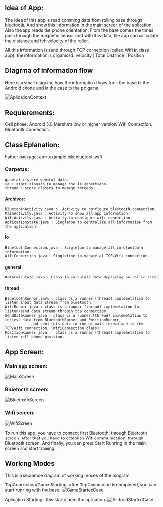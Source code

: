 ## Idea of App:

The idea of this app is read comming data from rolling base through bluetooth. And show this information in
the main screen of the aplication. Also the app reads the phone orientation.
From the base comes the times pass through the megnetic sensor and with this data, the app can callculate the distance 
and teh velocity of the roller.

All this information is send through TCP connection (called Wifi in class app), the information is organiced:
    velocity  | Total Distance | Position

## Diagrma of information flow

Here is a small diagram, how the information flows from the base to the Android phone and 
in the case to the pc game.

![AplicationContext](./pictures/AplicationContext.png)

## Requierements:

Cell phone: Android 6.0 Marshmallow  or higher version.
Wifi Connection.
Bluetooth Connection.

## Class Eplanation:

Father package: com.example.bikebluetoothwifi

### Carpetas:
    general : store general data.
    io : stare classes to manage the io conections.
    thread : store classes to manage threads.

#### Archivos:
    BluetoothActivity.java :  Activity to configure bluetooth connection.
    MainActivity.java : Activity to show all app information.
    WifiActivity.java : Activity to configure wifi connection.
    AplicationState.java : Singleton to centralize all information from the aplication.

#### io
    BluetoothConnection.java : Singleton to manage all io-bluetooth information
    WifiConnection.java : Singletone to manage al TCP/Wifi connection.

#### general
    DataCalculate.java : Class to calculate data depending on roller size.

#### thread
    BluetoothRunner.java : class is a runner (thread) implemetation to listen input data stream from bluetooth.
    WifiRunner.java : class is a runner (thread) implemetation to listen/send data stream through tcp connection.
    SendDataRunner.java : class is a runner (thread) implemetation to recieve data from BluetoothRunner and PositionRunner, 
                and send this data to the UI main thread and to the TCP/Wifi connection. (WifiConnection class)
    PositionRunner.java :  class is a runner (thread) implemetation to listen cell phone position.

## App Screen:

### Main app screen:
![MainScreen](./pictures/main_screen.png)

### Bluetooth screen:
![BluetoothScreen](./pictures/bluetooth_screen.png)

### Wifi screen:
![WifiScreen](./pictures/wifi_screen.png)

To run this app, you have to connect first Bluetooth, through Bluetooth screen. After that you have to establish 
Wifi communication, through Bluetooth screen. And finally, you can press Start Running in the main screen and start
training.

## Working Modes

This is a secuence diagram of working modes of the program.

TcpConnection/Game Starting:
After TcpConnection is completed, you can start running with the base.
![GameStartedCase](./pictures/GameStartedCase.png)

Aplication Starting:
This starts from the aplication.
![AndroidStartedCase](./pictures/AndroidStartedCase.png)